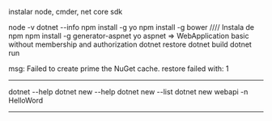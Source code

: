 instalar node, cmder, net core sdk

node -v
dotnet --info
npm install -g yo 
npm install -g bower  //// Instala de npm
npm install -g generator-aspnet
yo aspnet => WebApplication basic without membership and authorization
dotnet restore
dotnet build
dotnet run

msg: Failed to create prime the NuGet cache. restore failed with: 1

-------------------------------------------------------------------------------------------------------------------------------------

dotnet --help
dotnet new --help
dotnet new --list
dotnet new webapi -n HelloWord

-------------------------------------------------------------------------------------------------------------------------------------


